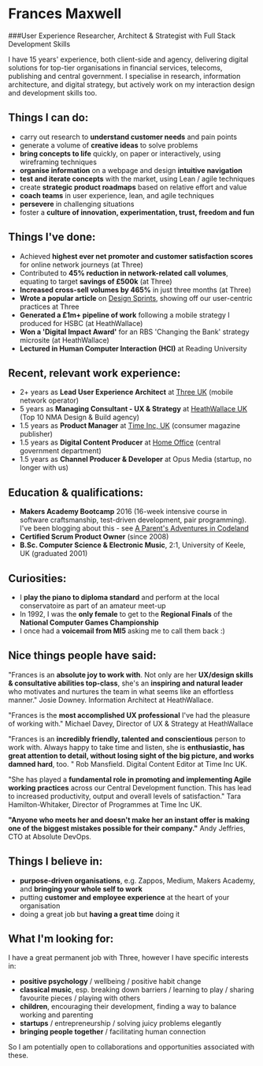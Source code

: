 # Frances Maxwell
###User Experience Researcher, Architect & Strategist with Full Stack Development Skills

I have 15 years' experience, both client-side and agency, delivering digital solutions for top-tier organisations in financial services, telecoms, publishing and central government. I specialise in research, information architecture, and digital strategy, but actively work on my interaction design and development skills too.

## Things I can do:
* carry out research to **understand customer needs** and pain points
* generate a volume of **creative ideas** to solve problems
* **bring concepts to life** quickly, on paper or interactively, using wireframing techniques
* **organise information** on a webpage and design **intuitive navigation**
* **test and iterate concepts** with the market, using Lean / agile techniques
* create **strategic product roadmaps** based on relative effort and value
* **coach teams** in user experience, lean, and agile techniques
* **persevere** in challenging situations
* foster a **culture of innovation, experimentation, trust, freedom and fun**

## Things I've done:
* Achieved **highest ever net promoter and customer satisfaction scores** for online network journeys (at Three)
* Contributed to **45% reduction in network-related call volumes**, equating to target **savings of £500k** (at Three)
* **Increased cross-sell volumes by 465%** in just three months (at Three)
* **Wrote a popular article** on [Design Sprints](https://medium.com/three-uk-experience-team/our-first-5-day-design-sprint-31239d0331f8#.f9w4ham7g), showing off our user-centric practices at Three
* **Generated a £1m+ pipeline of work** following a mobile strategy I produced for HSBC (at HeathWallace)
* **Won a 'Digital Impact Award'** for an RBS 'Changing the Bank' strategy microsite (at HeathWallace)
* **Lectured in Human Computer Interaction (HCI)** at Reading University

## Recent, relevant work experience:
* 2+ years as **Lead User Experience Architect** at [Three UK](http://www.three.co.uk/) (mobile network operator)
* 5 years as **Managing Consultant - UX & Strategy** at [HeathWallace UK](http://www.heathwallace.com/) (Top 10 NMA Design & Build agency)
* 1.5 years as **Product Manager** at [Time Inc, UK](https://www.timeincuk.com/) (consumer magazine publisher)
* 1.5 years as **Digital Content Producer** at [Home Office](https://www.gov.uk/government/organisations/home-office) (central government department)
* 1.5 years as **Channel Producer & Developer** at Opus Media (startup, no longer with us)

## Education & qualifications:
* **Makers Academy Bootcamp** 2016 (16-week intensive course in software craftsmanship, test-driven development, pair programming). I've been blogging about this - see [A Parent's Adventures in Codeland](https://medium.com/a-parents-adventures-in-codeland)  
* **Certified Scrum Product Owner** (since 2008)
* **B.Sc. Computer Science & Electronic Music**, 2:1, University of Keele, UK (graduated 2001)

## Curiosities:
* I **play the piano to diploma standard** and perform at the local conservatoire as part of an amateur meet-up
* In 1992, I was the **only female** to get to the **Regional Finals** of the **National Computer Games Championship**
* I once had a **voicemail from MI5** asking me to call them back :)

## Nice things people have said:
"Frances is an **absolute joy to work with**. Not only are her **UX/design skills & consultative abilities top-class**, she's an **inspiring and natural leader** who motivates and nurtures the team in what seems like an effortless manner."
Josie Downey. Information Architect at HeathWallace.

"Frances is the **most accomplished UX professional** I've had the pleasure of working with."
Michael Davey, Director of UX & Strategy at HeathWallace

"Frances is an **incredibly friendly, talented and conscientious** person to work with. Always happy to take time and listen, she is **enthusiastic, has great attention to detail, without losing sight of the big picture, and works damned hard**, too. "
Rob Mansfield. Digital Content Editor at Time Inc UK.

"She has played a **fundamental role in promoting and implementing Agile working practices** across our Central Development function. This has lead to increased productivity, output and overall levels of satisfaction."
Tara Hamilton-Whitaker, Director of Programmes at Time Inc UK.

**"Anyone who meets her and doesn't make her an instant offer is making one of the biggest mistakes possible for their company."**
Andy Jeffries, CTO at Absolute DevOps.

## Things I believe in:
* **purpose-driven organisations**, e.g. Zappos, Medium, Makers Academy, and **bringing your whole self to work**
* putting **customer and employee experience** at the heart of your organisation
* doing a great job but **having a great time** doing it

## What I'm looking for:
I have a great permanent job with Three, however I have specific interests in:
* **positive psychology** / wellbeing / positive habit change
* **classical music**, esp. breaking down barriers / learning to play / sharing favourite pieces / playing with others
* **children**, encouraging their development, finding a way to balance working and parenting
* **startups** / entrepreneurship / solving juicy problems elegantly
* **bringing people together** / facilitating human connection

So I am potentially open to collaborations and opportunities associated with these.
